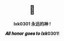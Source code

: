 
<h1 align='center'>👑</h1>
<p align='center'><b>lxk0301 永远的神 !</b></p>
<p align='center'>

<p align='center'><b>𝑨𝒍𝒍 𝒉𝒐𝒏𝒐𝒓 𝒈𝒐𝒆𝒔 𝒕𝒐 𝒍𝒙𝒌0301!
</b></p>
</p>

